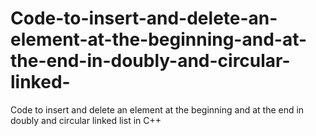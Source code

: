 # Code-to-insert-and-delete-an-element-at-the-beginning-and-at-the-end-in-doubly-and-circular-linked-
Code to insert and delete an element at the beginning and at the end in doubly and circular linked list in C++
